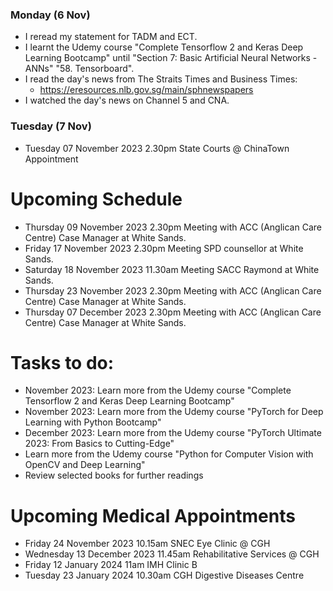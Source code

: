 ### Monday (6 Nov)
- I reread my statement for TADM and ECT.
- I learnt the Udemy course "Complete Tensorflow 2 and Keras Deep Learning Bootcamp" until "Section 7: Basic Artificial Neural Networks - ANNs" "58. Tensorboard".
- I read the day's news from The Straits Times and Business Times:
    - https://eresources.nlb.gov.sg/main/sphnewspapers
- I watched the day's news on Channel 5 and CNA.

### Tuesday (7 Nov)
- Tuesday 07 November 2023 2.30pm State Courts @ ChinaTown Appointment




# Upcoming Schedule
- Thursday 09 November 2023 2.30pm Meeting with ACC (Anglican Care Centre) Case Manager at White Sands.
- Friday 17 November 2023 2.30pm Meeting SPD counsellor at White Sands.
- Saturday 18 November 2023 11.30am Meeting SACC Raymond at White Sands.
- Thursday 23 November 2023 2.30pm Meeting with ACC (Anglican Care Centre) Case Manager at White Sands.
- Thursday 07 December 2023 2.30pm Meeting with ACC (Anglican Care Centre) Case Manager at White Sands.

# Tasks to do:
- November 2023: Learn more from the Udemy course "Complete Tensorflow 2 and Keras Deep Learning Bootcamp"
- November 2023: Learn more from the Udemy course "PyTorch for Deep Learning with Python Bootcamp"
- December 2023: Learn more from the Udemy course "PyTorch Ultimate 2023: From Basics to Cutting-Edge"
- Learn more from the Udemy course "Python for Computer Vision with OpenCV and Deep Learning"
- Review selected books for further readings

# Upcoming Medical Appointments
- Friday 24 November 2023 10.15am SNEC Eye Clinic @ CGH
- Wednesday 13 December 2023 11.45am Rehabilitative Services @ CGH
- Friday 12 January 2024 11am IMH Clinic B
- Tuesday 23 January 2024 10.30am CGH Digestive Diseases Centre
